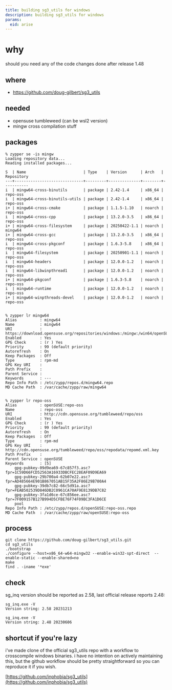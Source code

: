 ```yaml
---
title: building sg3_utils for windows
description: building sg3_utils for windows
params:
  eid: arise
---
```

# why
should you need any of the code changes done after release 1.48

## where
* https://github.com/doug-gilbert/sg3_utils

## needed
* opensuse tumbleweed (can be wsl2 version)
* mingw cross compilation stuff

## packages
```
% zypper se -is mingw
Loading repository data...
Reading installed packages...

S  | Name                         | Type    | Version      | Arch   | Repository
---+------------------------------+---------+--------------+--------+-----------
i  | mingw64-cross-binutils       | package | 2.42-1.4     | x86_64 | repo-oss
i  | mingw64-cross-binutils-utils | package | 2.42-1.4     | x86_64 | repo-oss
i+ | mingw64-cross-cmake          | package | 1.1.5-1.10   | noarch | repo-oss
i  | mingw64-cross-cpp            | package | 13.2.0-3.5   | x86_64 | repo-oss
i+ | mingw64-cross-filesystem     | package | 20250422-1.1 | noarch | mingw64
i+ | mingw64-cross-gcc            | package | 13.2.0-3.5   | x86_64 | repo-oss
i  | mingw64-cross-pkgconf        | package | 1.6.3-5.8    | x86_64 | repo-oss
i  | mingw64-filesystem           | package | 20250901-1.1 | noarch | repo-oss
i  | mingw64-headers              | package | 12.0.0-1.2   | noarch | repo-oss
i  | mingw64-libwinpthread1       | package | 12.0.0-1.2   | noarch | repo-oss
i+ | mingw64-pkgconf              | package | 1.6.3-5.8    | noarch | repo-oss
i  | mingw64-runtime              | package | 12.0.0-1.2   | noarch | repo-oss
i+ | mingw64-winpthreads-devel    | package | 12.0.0-1.2   | noarch | repo-oss


% zypper lr mingw64
Alias          : mingw64
Name           : mingw64
URI            : https://download.opensuse.org/repositories/windows:/mingw:/win64/openSUSE_Tumbleweed
Enabled        : Yes
GPG Check      : (r ) Yes
Priority       : 99 (default priority)
Autorefresh    : On
Keep Packages  : Off
Type           : rpm-md
GPG Key URI    :
Path Prefix    :
Parent Service :
Keywords       : ---
Repo Info Path : /etc/zypp/repos.d/mingw64.repo
MD Cache Path  : /var/cache/zypp/raw/mingw64


% zypper lr repo-oss
Alias          : openSUSE:repo-oss
Name           : repo-oss
URI            : http://cdn.opensuse.org/tumbleweed/repo/oss
Enabled        : Yes
GPG Check      : (r ) Yes
Priority       : 99 (default priority)
Autorefresh    : On
Keep Packages  : Off
Type           : rpm-md
GPG Key URI    : http://cdn.opensuse.org/tumbleweed/repo/oss/repodata/repomd.xml.key
Path Prefix    :
Parent Service : openSUSE
Keywords       : [5]
    gpg-pubkey-09d9ea69-67c857f3.asc?fpr=1C59D66FCD52563A16933DBCFEC28EAF09D9EA69
    gpg-pubkey-29b700a4-62b07e22.asc?fpr=AD485664E901B867051AB15F35A2F86E29B700A4
    gpg-pubkey-39db7c82-66c5d91a.asc?fpr=FEAB502539D846DB2C0961CA70AF9E8139DB7C82
    gpg-pubkey-3fa1d6ce-67c856ee.asc?fpr=7F009157B127B994D5CFBE76F74F09BC3FA1D6CE
    pool
Repo Info Path : /etc/zypp/repos.d/openSUSE:repo-oss.repo
MD Cache Path  : /var/cache/zypp/raw/openSUSE:repo-oss

```

## process
```
git clone https://github.com/doug-gilbert/sg3_utils.git
cd sg3_utils
./bootstrap
./configure --host=x86_64-w64-mingw32 --enable-win32-spt-direct  --enable-static --enable-shared=no
make
find . -iname '*exe'

```
## check
sg_inq version should be reported as 2.58, last official release reports 2.48:

```
sg_inq.exe -V
Version string: 2.58 20231213

sg_inq.exe -V
Version string: 2.48 20230606

```

## shortcut if you're lazy
i've made clone of the official sg3_utils repo with a workflow to crosscompile windows binaries. i have no intention on actively maintaining this, but
the github workflow should be pretty straightforward so you can reproduce it if you wish.

[https://github.com/inphobia/sg3_utils](https://github.com/inphobia/sg3_utils)
